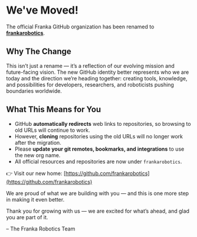 # We've Moved!

The official Franka GitHub organization has been renamed to [**frankarobotics**](https://github.com/frankarobotics).

## Why The Change
This isn’t just a rename — it’s a reflection of our evolving mission and future-facing vision. The new GitHub identity better represents who we are today and the direction we’re heading together: creating tools, knowledge, and possibilities for developers, researchers, and roboticists pushing boundaries worldwide.

## What This Means for You

- GitHub **automatically redirects** web links to repositories, so browsing to old URLs will continue to work.
- However, **cloning** repositories using the old URLs will no longer work after the migration.
- Please **update your git remotes, bookmarks, and integrations** to use the new org name.
- All official resources and repositories are now under `frankarobotics`.


👉 Visit our new home: [https://github.com/frankarobotics](https://github.com/frankarobotics)

We are proud of what we are building with you — and this is one more step in making it even better.


Thank you for growing with us —  we are excited for what’s ahead, and glad you are part of it.

– The Franka Robotics Team


